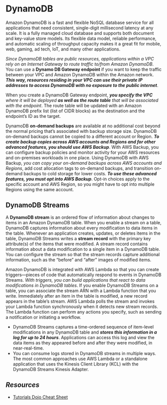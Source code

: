 # DynamoDB

Amazon DynamoDB is a fast and flexible NoSQL database service for all applications that need consistent, single-digit millisecond latency at any scale. It is a fully managed cloud database and supports both document and key-value store models. Its flexible data model, reliable performance, and automatic scaling of throughput capacity makes it a great fit for mobile, web, gaming, ad tech, IoT, and many other applications.

*Since DynamoDB tables are public resources, applications within a VPC rely on an Internet Gateway to route traffic to/from Amazon DynamoDB*. You can use a **Dynamo DB Gateway endpoint** if you want to keep the traffic between your VPC and Amazon DynamoDB within the Amazon network. ***This way, resources residing in your VPC can use their private IP addresses to access DynamoDB with no exposure to the public internet***.

When you create a DynamoDB Gateway endpoint, _**you specify the VPC** where it will be deployed **as well as the route table** that will be associated with the endpoint_. The route table will be updated with an Amazon DynamoDB prefix list (list of CIDR blocks) as the destination and the endpoint’s ID as the target.

DynamoDB **on-demand backups** are available at no additional cost beyond the normal pricing that’s associated with backup storage size. DynamoDB on-demand backups cannot be copied to a different account or Region. ***To create backup copies across AWS accounts and Regions and for other advanced features, you should use AWS Backup***. With AWS Backup, you can configure backup policies and monitor activity for your AWS resources and on-premises workloads in one place. Using DynamoDB with AWS Backup, *you can copy your on-demand backups across AWS accounts and Regions*, add cost allocation tags to on-demand backups, and transition on-demand backups to cold storage for lower costs. ***To use these advanced features, you must opt into AWS Backup***. Opt-in choices apply to the specific account and AWS Region, so you might have to opt into multiple Regions using the same account.

## DynamoDB Streams

A **DynamoDB stream** is an ordered flow of information about changes to items in an Amazon DynamoDB table. When you enable a stream on a table, DynamoDB captures information about every modification to data items in the table. Whenever an application creates, updates, or deletes items in the table, DynamoDB Streams writes a **stream record** with the primary key attribute(s) of the items that were modified. A stream record contains information about a data modification to a single item in a DynamoDB table. You can configure the stream so that the stream records capture additional information, such as the “before” and “after” images of modified items.

Amazon DynamoDB is integrated with AWS Lambda so that you can create triggers—pieces of code that automatically respond to events in DynamoDB Streams. *With triggers, you can build applications that react to data modifications in DynamoDB tables*. If you enable DynamoDB Streams on a table, you can associate the stream ARN with a Lambda function that you write. Immediately after an item in the table is modified, a new record appears in the table’s stream. AWS Lambda polls the stream and invokes your Lambda function synchronously when it detects new stream records. The Lambda function can perform any actions you specify, such as sending a notification or initiating a workflow.

- DynamoDB Streams captures a time-ordered sequence of item-level modifications in any DynamoDB table and ***stores this information in a log for up to 24 hours***. Applications can access this log and view the data items as they appeared before and after they were modified, in near-real-time. 
- You can consume logs stored in DynamoDB streams in multiple ways. The most common approaches use AWS Lambda or a standalone application that uses the Kinesis Client Library (KCL) with the DynamoDB Streams Kinesis Adapter.

## *Resources*

- [Tutorials Dojo Cheat Sheet](https://tutorialsdojo.com/amazon-dynamodb/)